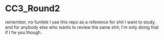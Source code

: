 # CC3_Round2
remember, no fumble
I use this repo as a reference for shit I want to study, and for anybody else who wants to review the same shit; I'm only doing that if I fw you though.
